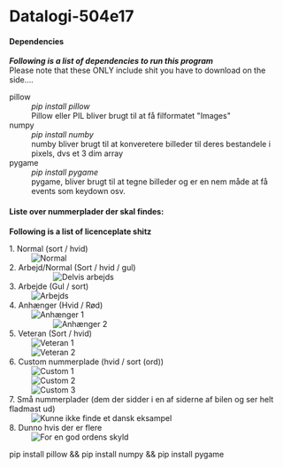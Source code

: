 
# Datalogi-504e17







#### Dependencies
__*Following is a list of dependencies to run this program*__  
Please note that these ONLY include shit you have to download on the side....
<dl>

<dt>pillow</dt>
    <dd><em>pip install pillow</em></dd>
    <dd>Pillow eller PIL bliver brugt til at få filformatet "Images"
<dt>numpy</dt>
    <dd><em>pip install numby</em></dd>
    <dd>numby bliver brugt til at konveretere billeder til deres bestandele i pixels, dvs et 3 dim array </dd>
<dt>pygame</dt>
    <dd><em>pip install pygame</em></dd>
    <dd>pygame, bliver brugt til at tegne billeder og er en nem måde at få events som keydown osv.</dd>



</dl>


#### Liste over nummerplader der skal findes:
__Following is a list of licenceplate shitz__

<dl>
    <dt> 1. Normal (sort / hvid) </dt>
        <dd>
            <img src="http://nummerplade.dk/grafik/nummerplade.png" alt="Normal">
        </dd>
    <dt>2. Arbejd/Normal (Sort / hvid / gul)</dt>
        <dd>
           <img src="http://denstoredanske.dk/@api/deki/files/69609/=EU_serie_75%252c_Papeg%25c3%25b8jeplade.JPG" alt="Delvis arbejds">
        </dd>
    <dt>3. Arbejde (Gul / sort)</dt>
        <dd>
            <img src="http://denstoredanske.dk/@api/deki/files/69605/=EU_serie_66%252c_Varebil.jpg" alt="Arbejds">
        </dd>
    <dt>4. Anhænger (Hvid / Rød)</dt>
        <dd>
            <img src="https://jeanjensen.dk/wp-content/uploads/2013/05/rc-nummerplader-anhaenger-eu-dk-gul.jpg" alt="Anhænger 1">
        </dd>
        <dd>
            <img src="http://www.cykelstart.dk/wp-content/uploads/Atera-Strada-Sport_E-Bike-MTB-1050x700.jpg" alt="Anhænger 2">
        </dd>
    <dt>5. Veteran (Sort / hvid)</dt>
        <dd>
            <img src="https://scontent-sea1-1.cdninstagram.com/t51.2885-15/s480x480/e15/10953659_757105714373130_1689055211_n.jpg?ig_cache_key=OTA3MzMwNzA3NTA0NTIxNDI3.2" alt="Veteran 1">
        </dd>
        <dd>
            <img src="https://scontent-sea1-1.cdninstagram.com/t51.2885-15/s480x480/e15/11008227_1575744106025894_1764920202_n.jpg?ig_cache_key=OTQyMDU0Nzg3NTg2MDQzNzU3.2" alt="Veteran 2">
        </dd>
    <dt>6. Custom nummerplade (hvid / sort (ord))</dt>
        <dd>
            <img src="https://scontent-sea1-1.cdninstagram.com/t51.2885-15/s750x750/sh0.08/e35/15338315_100140193818741_8252636666917814272_n.jpg?ig_cache_key=MTQwNTM0NzY1MjUzOTA1NzMzNg%3D%3D.2&se=6" alt="Custom 1")
        </dd>
        <dd>
            <img src="https://scontent-sea1-1.cdninstagram.com/t51.2885-15/s480x480/e15/10919090_1392264544407690_1759221181_n.jpg?ig_cache_key=ODkwNTA5MjgwMjU0NDM3OTg5.2" alt="Custom 2">
        </dd>
        <dd>
            <img src="http://ekstrabladet.dk/migration_catalog/article3947002.ece/IMAGE_ALTERNATES/relationBig_910/LED_4x2" alt="Custom 3">
        </dd>
    <dt>7. Små nummerplader (dem der sidder i en af siderne af bilen og ser helt fladmast ud)</dt>
        <dd>
            <img src="https://upload.wikimedia.org/wikipedia/commons/1/18/Kfz-Kennzeichen_THW.jpg" alt="Kunne ikke finde et dansk eksampel">
        </dd>
    <dt>8. Dunno hvis der er flere</dt>
        <dd>
            <img src="https://www.denfri.dk/wp-content/uploads/2012/09/bombe-i-en-turban1-585x731.jpg" alt="For en god ordens skyld">
        </dd>

pip install pillow && pip install numpy && pip install pygame